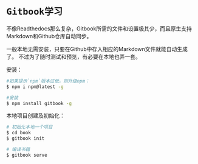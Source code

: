 # `Gitbook学习`

不像Readthedocs那么复杂，Gitbook所需的文件和设置极其少，而且原生支持Markdown和Github仓库自动同步。

一般本地无需安装，只要在Github中存入相应的Markdown文件就能自动生成了。
不过为了随时测试和预览，有必要在本地也弄一套。

安装：
```sh
#如果提示`npm`版本过低，则升级npm：
$ npm i npm@latest -g

#安装
$ npm install gitbook -g
```

本地项目创建及初始化：
```sh
# 初始化本地一个项目
$ cd book
$ gitbook init

# 编译书籍
$ gitbook serve
```